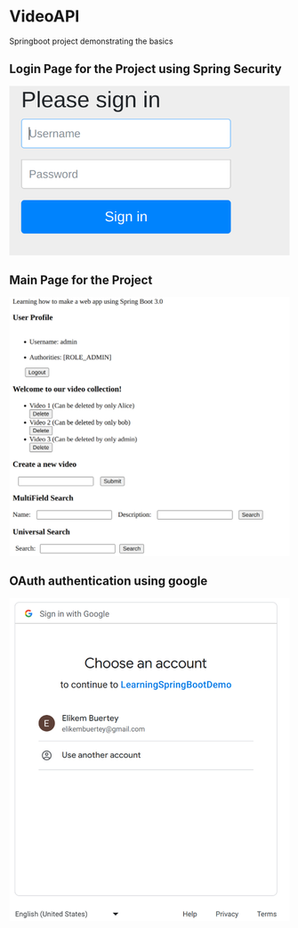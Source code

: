 # VideoAPI
Springboot project demonstrating the basics 
## Login Page for the Project using Spring Security
![Alt text](./login_page.png?raw=true "Login Page")
## Main Page for the Project
![Alt text](./main_page.png?raw=true "Main Page")
## OAuth authentication using google 
![Alt text](./google_authentication_page.png?raw=true "Google Authentication Page")
